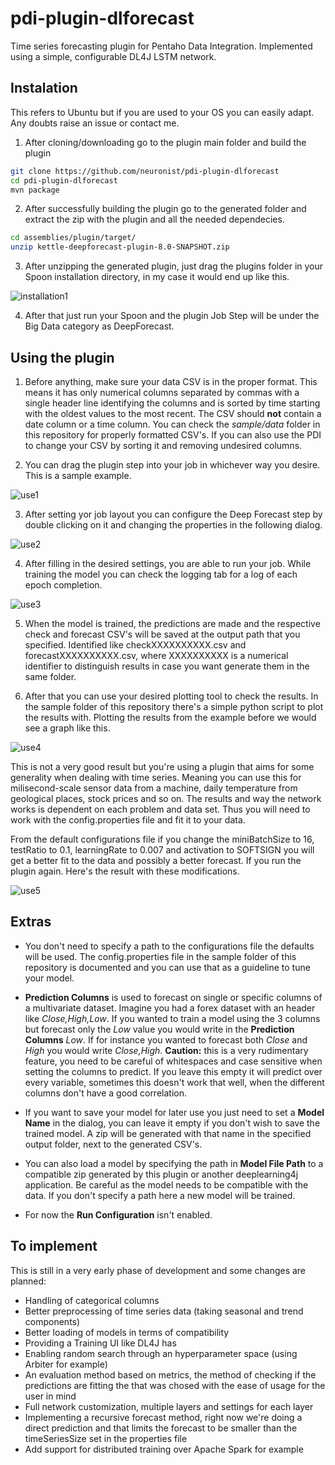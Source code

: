 # pdi-plugin-dlforecast
Time series forecasting plugin for Pentaho Data Integration. Implemented using a simple, configurable DL4J LSTM network.

## Instalation
This refers to Ubuntu but if you are used to your OS you can easily adapt. Any doubts raise an issue or contact me.

1. After cloning/downloading go to the plugin main folder and build the plugin
```bash
git clone https://github.com/neuronist/pdi-plugin-dlforecast
cd pdi-plugin-dlforecast
mvn package
```
2. After successfully building the plugin go to the generated folder and extract the zip with the plugin and all the needed dependecies.
```bash
cd assemblies/plugin/target/
unzip kettle-deepforecast-plugin-8.0-SNAPSHOT.zip
```
3. After unzipping the generated plugin, just drag the plugins folder in your Spoon installation directory, in my case it would end up like this.

![installation1](https://user-images.githubusercontent.com/24592596/29178313-16034a38-7de9-11e7-8004-05215482d6de.png)

4. After that just run your Spoon and the plugin Job Step will be under the Big Data category as DeepForecast.

## Using the plugin

1. Before anything, make sure your data CSV is in the proper format. This means it has only numerical columns separated by commas with a single header line identifying the columns and is sorted by time starting with the oldest values to the most recent. The CSV should **not** contain a date column or a time column. You can check the *sample/data* folder in this repository for properly formatted CSV's. If you can also use the PDI to change your CSV by sorting it and removing undesired columns.

2. You can drag the plugin step into your job in whichever way you desire. This is a sample example.

![use1](https://user-images.githubusercontent.com/24592596/29707429-21ef0c66-897d-11e7-9b04-6fec5f8d48c9.png)

3. After setting yor job layout you can configure the Deep Forecast step by double clicking on it and changing the properties in the following dialog.

![use2](https://user-images.githubusercontent.com/24592596/29708070-5ed3e032-897f-11e7-8756-0478ee0e7340.png)

4. After filling in the desired settings, you are able to run your job. While training the model you can check the logging tab for a log of each epoch completion.

![use3](https://user-images.githubusercontent.com/24592596/29708501-b2d1b4a6-8980-11e7-81cc-d08aecdc7595.png)

5. When the model is trained, the predictions are made and the respective check and forecast CSV's will be saved at the output path that you specified. Identified like checkXXXXXXXXXX.csv and forecastXXXXXXXXXX.csv, where XXXXXXXXXX is a numerical identifier to distinguish results in case you want generate them in the same folder.

6. After that you can use your desired plotting tool to check the results. In the sample folder of this repository there's a simple python script to plot the results with. Plotting the results from the example before we would see a graph like this.

![use4](https://user-images.githubusercontent.com/24592596/29708921-619be636-8982-11e7-8f58-34580c0e42d7.png)

This is not a very good result but you're using a plugin that aims for some generality when dealing with time series. Meaning you can use this for milisecond-scale sensor data from a machine, daily temperature from geological places, stock prices and so on. The results and way the network works is dependent on each problem and data set. Thus you will need to work with the config.properties file and fit it to your data. 

From the default configurations file if you change the miniBatchSize to 16, testRatio to 0.1, learningRate to 0.007 and activation to SOFTSIGN you will get a better fit to the data and possibly a better forecast. If you run the plugin again. Here's the result with these modifications.

![use5](https://user-images.githubusercontent.com/24592596/29710620-fad00912-8988-11e7-9643-a280dc6d8cdc.png)

## Extras

* You don't need to specify a path to the configurations file the defaults will be used. The config.properties file in the sample folder of this repository is documented and you can use that as a guideline to tune your model.

* **Prediction Columns** is used to forecast on single or specific columns of a multivariate dataset.
Imagine you had a forex dataset with an header like *Close,High,Low*. If you wanted to train a model using the 3 columns but forecast only the *Low* value you would write in the **Prediction Columns** *Low*. If for instance you wanted to forecast both *Close* and *High* you would write *Close,High*. **Caution:** this is a very rudimentary feature, you need to be careful of whitespaces and case sensitive when setting the columns to predict. If you leave this empty it will predict over every variable, sometimes this doesn't work that well, when the different columns don't have a good correlation.

* If you want to save your model for later use you just need to set a **Model Name** in the dialog, you can leave it empty if you don't wish to save the trained model. A zip will be generated with that name in the specified output folder, next to the generated CSV's.

* You can also load a model by specifying the path in **Model File Path** to a compatible zip generated by this plugin or another deeplearning4j application. Be careful as the model needs to be compatible with the data. If you don't specify a path here a new model will be trained.

* For now the **Run Configuration** isn't enabled.

## To implement

This is still in a very early phase of development and some changes are planned:

* Handling of categorical columns
* Better preprocessing of time series data (taking seasonal and trend components)
* Better loading of models in terms of compatibility
* Providing a Training UI like DL4J has
* Enabling random search through an hyperparameter space (using Arbiter for example)
* An evaluation method based on metrics, the method of checking if the predictions are fitting the that was chosed with the ease of usage for the user in mind
* Full network customization, multiple layers and settings for each layer
* Implementing a recursive forecast method, right now we're doing a direct prediction and that limits the forecast to be smaller than the timeSeriesSize set in the properties file
* Add support for distributed training over Apache Spark for example






